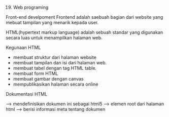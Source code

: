 19. Web programing

Front-end develpoment
Frontend adalah saebuah bagian dari website yang mebuat tampilan yang menarik kepada user.

HTML(hypertext markup language) adalah sebuah standar yang digunakan secara luas untuk menampilkan halaman web.

Kegunaan HTML
- membuat struktur dari halaman website
- membuat tampilan dan isi dari halaman web.
- membuat tabel dengan tag HTML table.
- membuat form HTML
- membuat gambar dengan canvas
- mempublikasikan halaman secara online

Dokumentasi HTML
<!DOCTYPE html> --> mendefinisikan dokumen ini sebagai html5
<html>          --> elemen root dari halaman html
<head>          --> berisi informasi meta tentang dokumen
<title>         --> menentukan judul untuk dokumen
<body>          --> berisi konten halaman yang terlihat

